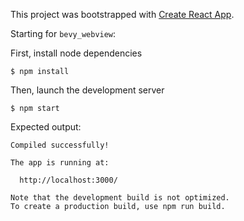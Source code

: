 This project was bootstrapped with [Create React App](https://github.com/facebookincubator/create-react-app).

Starting for `bevy_webview`:

First, install node dependencies

    $ npm install

Then, launch the development server

    $ npm start

Expected output:

```
Compiled successfully!

The app is running at:

  http://localhost:3000/

Note that the development build is not optimized.
To create a production build, use npm run build.
```
